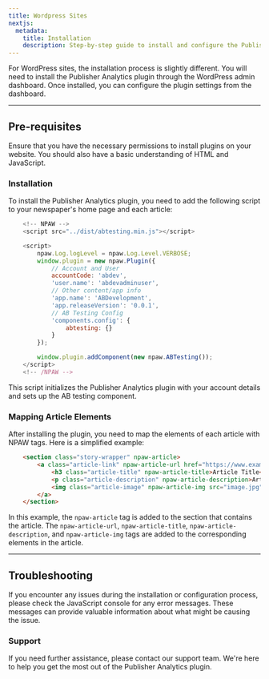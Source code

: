 ```yaml
---
title: Wordpress Sites
nextjs:
  metadata:
    title: Installation
    description: Step-by-step guide to install and configure the Publisher Analytics plugin.
---
```


For WordPress sites, the installation process is slightly different. You will need to install the Publisher Analytics plugin through the WordPress admin dashboard. Once installed, you can configure the plugin settings from the dashboard.

---

## Pre-requisites

Ensure that you have the necessary permissions to install plugins on your website. You should also have a basic understanding of HTML and JavaScript.

### Installation

To install the Publisher Analytics plugin, you need to add the following script to your newspaper's home page and each article:

```js
    <!-- NPAW -->
    <script src="../dist/abtesting.min.js"></script>

    <script>
        npaw.Log.logLevel = npaw.Log.Level.VERBOSE;
        window.plugin = new npaw.Plugin({
            // Account and User
            accountCode: 'abdev',
            'user.name': 'abdevadminuser',
            // Other content/app info
            'app.name': 'ABDevelopment',
            'app.releaseVersion': '0.0.1',
            // AB Testing Config
            'components.config': {
                abtesting: {}
            }
        });

        window.plugin.addComponent(new npaw.ABTesting());
    </script>
    <!-- /NPAW -->
```

This script initializes the Publisher Analytics plugin with your account details and sets up the AB testing component.

### Mapping Article Elements

After installing the plugin, you need to map the elements of each article with NPAW tags. Here is a simplified example:

```html
    <section class="story-wrapper" npaw-article>
        <a class="article-link" npaw-article-url href="https://www.example.com/article.html">
            <h3 class="article-title" npaw-article-title>Article Title</h3>
            <p class="article-description" npaw-article-description>Article Description</p>
            <img class="article-image" npaw-article-img src="image.jpg" alt="Article Image">
        </a>
    </section>
```

In this example, the `npaw-article` tag is added to the section that contains the article. The `npaw-article-url`, `npaw-article-title`, `npaw-article-description`, and `npaw-article-img` tags are added to the corresponding elements in the article.

---

## Troubleshooting

If you encounter any issues during the installation or configuration process, please check the JavaScript console for any error messages. These messages can provide valuable information about what might be causing the issue.

### Support

If you need further assistance, please contact our support team. We're here to help you get the most out of the Publisher Analytics plugin.